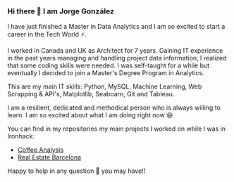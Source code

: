 ### Hi there 👋 I am Jorge González

I have just finished a Master in Data Analytics and I am so excited to start a career in the Tech World ⚡.

I worked in Canada and UK as Architect for 7 years. Gaining IT experience in the past years managing and handling
project data information, I realized that some coding skills were needed. 
I was self-taught for a while but eventually I decided to join a Master's Degree Program in Analytics.

This are my main IT skills: Python, MySQL, Machine Learning, Web Scrapping & API's, Matplotlib, Seaboarn, Git and Tableau.

I am a resilient, dedicated and methodical person who is always willing to learn. I am so excited about what I am doing right now 😄

You can find in my repositories my main projects I worked on while I was in Ironhack:

- [Coffee Analysis](https://github.com/code-Jyu/Coffee-Analysis)
- [Real Estate Barcelona](https://github.com/code-Jyu/Real-Estate-Barcelona)

Happy to help in any question 💬 you may have!!

<!--
**code-Jyu/code-Jyu** is a ✨ _special_ ✨ repository because its `README.md` (this file) appears on your GitHub profile.

Here are some ideas to get you started:

- 🔭 I’m currently working on ...
- 🌱 I’m currently learning ...
- 👯 I’m looking to collaborate on ...
- 🤔 I’m looking for help with ...
- 💬 Ask me about ...
- 📫 How to reach me: ...
- 😄 Pronouns: ...
- ⚡ Fun fact: ...
-->
